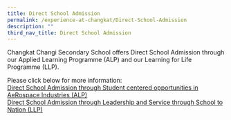 ```yaml
---
title: Direct School Admission
permalink: /experience-at-changkat/Direct-School-Admission
description: ""
third_nav_title: Direct School Admission
---
```

Changkat Changi Secondary School offers Direct School Admission through our Applied Learning Programme (ALP) and our Learning for Life Programme (LLP).  
  
Please click below for more information:  
[Direct School Admission through Student centered opportunities in AeRospace Industries (ALP)](/experience-at-changkat/direct-school-admission/alp)  
[Direct School Admission through Leadership and Service through School to Nation (LLP)](/experience-at-changkat/direct-school-admission/llp)